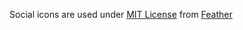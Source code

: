 Social icons are used under [MIT License](https://github.com/colebemis/feather/blob/master/LICENSE) from [Feather](https://github.com/feathericons/feather)